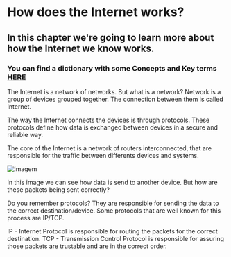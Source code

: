 # How does the Internet works?
## In this chapter we're going to learn more about how the Internet we know works.
### You can find a dictionary with some Concepts and Key terms [HERE](/dictionary.md)
The Internet is a network of networks. But what is a network?
Network is a group of devices grouped together. The connection between them is called Internet.

The way the Internet connects the devices is through protocols. These protocols define how data is exchanged between devices in a secure and reliable way.

The core of the Internet is a network of routers interconnected, that are responsible for the traffic between differents devices and systems.


![imagem](https://github.com/heloisafarias/back-end-studies/assets/86490011/f5c26ba7-2fa5-400b-ac9d-5e1673eb6215)


In this image we can see how data is send to another device. But how are these packets being sent correctly?

Do you remember protocols? They are responsible for sending the data to the correct destination/device. Some protocols that are well known for this process are IP/TCP.

IP - Internet Protocol is responsible for routing the packets for the correct destination.
TCP - Transmission Control Protocol is responsible for assuring those packets are trustable and are in the correct order.
